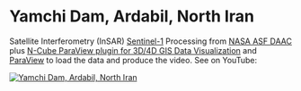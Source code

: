 # Yamchi Dam, Ardabil, North Iran

Satellite Interferometry (InSAR) [Sentinel-1](https://sentinel.esa.int/web/sentinel/missions/sentinel-1) Processing from [NASA ASF DAAC](https://earthdata.nasa.gov/eosdis/daacs/asf) plus [N-Cube ParaView plugin for 3D/4D GIS Data Visualization](https://github.com/mobigroup/ParaView-plugins) and [ParaView](https://www.paraview.org) to load the data and produce the video. See on YouTube:

[![Yamchi Dam, Ardabil, North Iran](https://img.youtube.com/vi/QFw73FjRo5k/0.jpg)](https://www.youtube.com/watch?v=QFw73FjRo5k)
